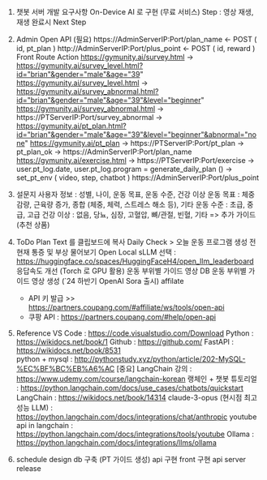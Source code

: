 1. 챗봇 서버 개발 요구사항
   On-Device AI 로 구현 (무료 서비스)
   Step : 영상 재생, 재생 완료시 Next Step

2. Admin Open API (필요)
   https://AdminServerIP:Port/plan_name <- POST ( id, pt_plan )
   http://AdminServerIP:Port/plus_point <- POST ( id, reward )
   Front Route Action
   https://gymunity.ai/survey.html -> https://gymunity.ai/survey_level.html?id="brian"&gender="male"&age="39"
   https://gymunity.ai/survey_level.html -> https://gymunity.ai/survey_abnormal.html?id="brian"&gender="male"&age="39"&level="beginner"
   https://gymunity.ai/survey_abnormal.html -> https://PTServerIP:Port/survey_abnormal ->
   https://gymunity.ai/pt_plan.html?id="brian"&gender="male"&age="39"&level="beginner"&abnormal="none"
   https://gymunity.ai/pt_plan -> https://PTServerIP:Port/pt_plan ->
   pt_plan_ok -> https://AdminServerIP:Port/plan_name
   https://gymunity.ai/exercise.html -> https://PTServerIP:Port/exercise ->
   user.pt_log.date, user.pt_log.program = generate_daily_plan () -> set_pt_env ( video, step, chatbot )
   https://AdminServerIP:Port/plus_point

3. 설문지
   사용자 정보 : 성별, 나이, 운동 목표, 운동 수준, 건강 이상
   운동 목표 : 체중 감량, 근육량 증가, 종합 (체중, 체력, 스트레스 해소 등), 기타
   운동 수준 : 초급, 중급, 고급
   건강 이상 : 없음, 당뇨, 심장, 고혈압, 뼈/관절, 빈혈, 기타 => 추가 가이드 (추천 상품)

4. ToDo
   Plan Text 를 클립보드에 복사
   Daily Check > 오늘 운동 프로그램 생성 전 현재 통증 및 부상 물어보기
   Open Local sLLM 선택 : https://huggingface.co/spaces/HuggingFaceH4/open_llm_leaderboard
   응답속도 개선 (Torch 로 GPU 활용)
   운동 부위별 가이드 영상 DB
   운동 부위별 가이드 영상 생성 (`24 하반기 OpenAI Sora 출시)
   affilate

   - API 키 발급 >> https://partners.coupang.com/#affiliate/ws/tools/open-api
   - 쿠팡 API : https://partners.coupang.com/#help/open-api

5. Reference
   VS Code : https://code.visualstudio.com/Download
   Python : https://wikidocs.net/book/1
   Github : https://github.com/
   FastAPI : https://wikidocs.net/book/8531  
   python + mysql : http://pythonstudy.xyz/python/article/202-MySQL-%EC%BF%BC%EB%A6%AC
   [중요] LangChain 강의 : https://www.udemy.com/course/langchain-korean
   랭체인 + 챗봇 튜토리얼 : https://python.langchain.com/docs/use_cases/chatbots/quickstart
   LangChain : https://wikidocs.net/book/14314
   claude-3-opus (현시점 최고성능 LLM) : https://python.langchain.com/docs/integrations/chat/anthropic
   youtube api in langchain : https://python.langchain.com/docs/integrations/tools/youtube
   Ollama : https://python.langchain.com/docs/integrations/llms/ollama

6. schedule
   design
   db 구축 (PT 가이드 생성)
   api 구현
   front 구현
   api server release
